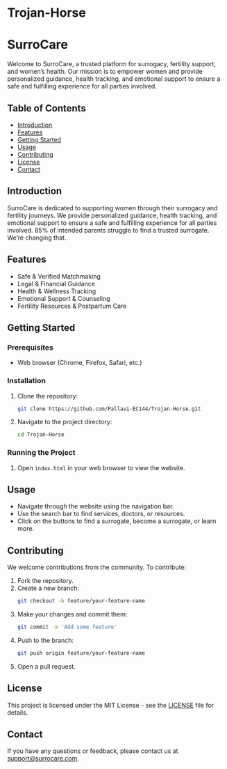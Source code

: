 # Trojan-Horse
# SurroCare

Welcome to SurroCare, a trusted platform for surrogacy, fertility support, and women’s health. Our mission is to empower women and provide personalized guidance, health tracking, and emotional support to ensure a safe and fulfilling experience for all parties involved.

## Table of Contents

- [Introduction](#introduction)
- [Features](#features)
- [Getting Started](#getting-started)
- [Usage](#usage)
- [Contributing](#contributing)
- [License](#license)
- [Contact](#contact)

## Introduction

SurroCare is dedicated to supporting women through their surrogacy and fertility journeys. We provide personalized guidance, health tracking, and emotional support to ensure a safe and fulfilling experience for all parties involved. 85% of intended parents struggle to find a trusted surrogate. We’re changing that.

## Features

- Safe & Verified Matchmaking
- Legal & Financial Guidance
- Health & Wellness Tracking
- Emotional Support & Counseling
- Fertility Resources & Postpartum Care

## Getting Started

### Prerequisites

- Web browser (Chrome, Firefox, Safari, etc.)

### Installation

1. Clone the repository:
   ```bash
   git clone https://github.com/Pallavi-EC144/Trojan-Horse.git
   ```
2. Navigate to the project directory:
   ```bash
   cd Trojan-Horse
   ```

### Running the Project

1. Open `index.html` in your web browser to view the website.

## Usage

- Navigate through the website using the navigation bar.
- Use the search bar to find services, doctors, or resources.
- Click on the buttons to find a surrogate, become a surrogate, or learn more.

## Contributing

We welcome contributions from the community. To contribute:

1. Fork the repository.
2. Create a new branch:
   ```bash
   git checkout -b feature/your-feature-name
   ```
3. Make your changes and commit them:
   ```bash
   git commit -m 'Add some feature'
   ```
4. Push to the branch:
   ```bash
   git push origin feature/your-feature-name
   ```
5. Open a pull request.

## License

This project is licensed under the MIT License - see the [LICENSE](LICENSE) file for details.

## Contact

If you have any questions or feedback, please contact us at support@surrocare.com.
